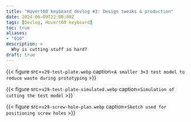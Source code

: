 ```yaml
---
title: "Hovert60 keyboard devlog #3: Design tweaks & production"
date: 2024-06-09T22:00:00Z
tags: [Devlog, Hovert60 keyboard]
toc: true
aliases:
- "010"
description: >
  Why is cutting stuff so hard?
draft: true
---
```


{{< figure src=`v29-test-plate.webp` caption=`A smaller 3×3 test model to reduce waste during prototyping` >}}

{{< figure src=`v29-test-plate-simulated.webp` caption=`Simulation of cutting the test model` >}}

{{< figure src=`v29-screw-hole-plan.webp` caption=`Sketch used for positioning screw holes` >}}
